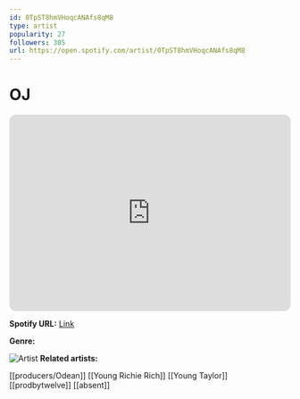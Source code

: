 ```yaml
---
id: 0TpST8hmVHoqcANAfs8qM8
type: artist
popularity: 27
followers: 305
url: https://open.spotify.com/artist/0TpST8hmVHoqcANAfs8qM8
---
```

# OJ

<iframe style="border-radius:12px" src="https://open.spotify.com/embed/artist/0TpST8hmVHoqcANAfs8qM8" width="100%" height="352" frameBorder="0" allowfullscreen="" allow="autoplay; clipboard-write; encrypted-media; fullscreen; picture-in-picture" loading="lazy"></iframe>

**Spotify URL:** [Link](https://open.spotify.com/artist/0TpST8hmVHoqcANAfs8qM8)

**Genre:** 

![Artist](https://i.scdn.co/image/ab6761610000e5eb0b21eef6d2894cb44cdd8b65)
**Related artists:**

[[producers/Odean]]
[[Young Richie Rich]]
[[Young Taylor]]
[[prodbytwelve]]
[[absent]]
